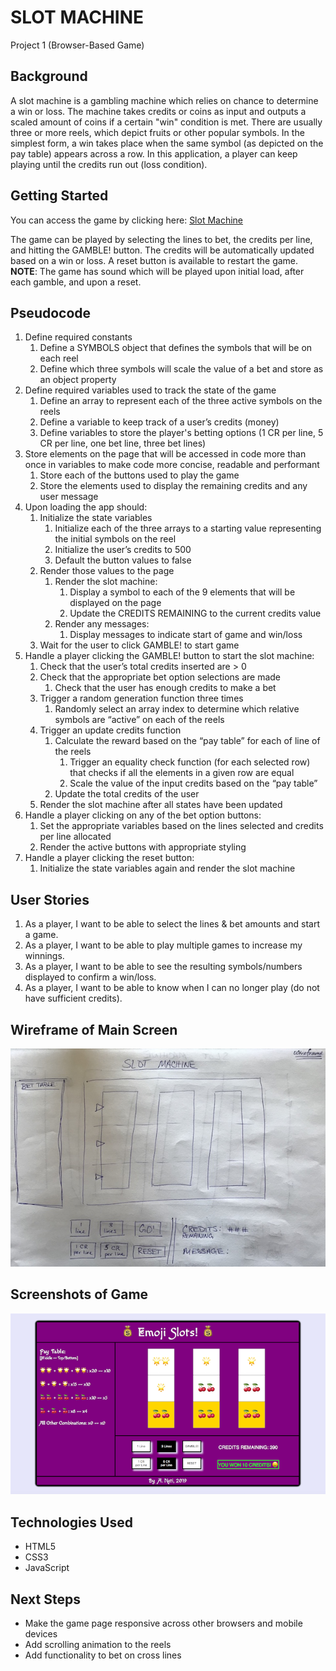 # SLOT MACHINE
Project 1 (Browser-Based Game)


## Background

A slot machine is a gambling machine which relies on chance to determine a win or loss. The machine takes credits or coins as input and outputs a scaled amount of coins if a certain "win" condition is met. There are usually three or more reels, which depict fruits or other popular symbols. In the simplest form, a win takes place when the same symbol (as depicted on the pay table) appears across a row. In this application, a player can keep playing until the credits run out (loss condition).


## Getting Started

You can access the game by clicking here: [Slot Machine](https://akhilnn.github.io/browser-based-game)

The game can be played by selecting the lines to bet, the credits per line, and hitting the GAMBLE! button. The credits will be automatically updated based on a win or loss. A reset button is available to restart the game. **NOTE**: The game has sound which will be played upon initial load, after each gamble, and upon a reset.


## Pseudocode

1. Define required constants
	1. Define a SYMBOLS object that defines the symbols that will be on each reel
	1. Define which three symbols will scale the value of a bet and store as an object property
1. Define required variables used to track the state of the game
	1. Define an array to represent each of the three active symbols on the reels
	1. Define a variable to keep track of a user’s credits (money)
	1. Define variables to store the player's betting options (1 CR per line, 5 CR per line, one bet line, three bet lines)
1. Store elements on the page that will be accessed in code more than once in variables to make code more concise, readable and performant
	1. Store each of the buttons used to play the game
	1. Store the elements used to display the remaining credits and any user message
1. Upon loading the app should:
	1. Initialize the state variables
		1. Initialize each of the three arrays to a starting value representing the initial symbols on the reel
		1. Initialize the user’s credits to 500
		1. Default the button values to false
	1. Render those values to the page
		1. Render the slot machine:
			1. Display a symbol to each of the 9 elements that will be displayed on the page
			1. Update the CREDITS REMAINING to the current credits value
		1. Render any messages:
			1. Display messages to indicate start of game and win/loss
	1. Wait for the user to click GAMBLE! to start game
1. Handle a player clicking the GAMBLE! button to start the slot machine:
	1. Check that the user’s total credits inserted are > 0
	1. Check that the appropriate bet option selections are made
		1. Check that the user has enough credits to make a bet
	1. Trigger a random generation function three times
		1. Randomly select an array index to determine which relative symbols are “active” on each of the reels
	1. Trigger an update credits function
		1. Calculate the reward based on the “pay table” for each of line of the reels
			1. Trigger an equality check function (for each selected row) that checks if all the elements in a given row are equal
			1. Scale the value of the input credits based on the “pay table” 
		1. Update the total credits of the user
	1. Render the slot machine after all states have been updated
1. Handle a player clicking on any of the bet option buttons:
	1. Set the appropriate variables based on the lines selected and credits per line allocated
	1. Render the active buttons with appropriate styling
1. Handle a player clicking the reset button:
	1. Initialize the state variables again and render the slot machine


## User Stories

1. As a player, I want to be able to select the lines & bet amounts and start a game.
1. As a player, I want to be able to play multiple games to increase my winnings.
1. As a player, I want to be able to see the resulting symbols/numbers displayed to confirm a win/loss.
1. As a player, I want to be able to know when I can no longer play (do not have sufficient credits).


## Wireframe of Main Screen

![Wireframe drawing](images/wireframe.jpeg)


## Screenshots of Game

![Screenshot of main game page](images/screenshot.png)


## Technologies Used

- HTML5
- CSS3
- JavaScript


## Next Steps

- Make the game page responsive across other browsers and mobile devices
- Add scrolling animation to the reels
- Add functionality to bet on cross lines

